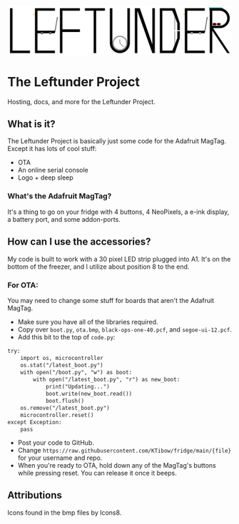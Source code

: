 ![Leftunder logo](/leftunder-color.svg)
# The Leftunder Project
Hosting, docs, and more for the Leftunder Project.
## What is it?
The Leftunder Project is basically just some code for the Adafruit MagTag. Except it has lots of cool stuff:
- OTA
- An online serial console
- Logo + deep sleep

### What's the Adafruit MagTag?
It's a thing to go on your fridge with 4 buttons, 4 NeoPixels, a e-ink display, a battery port, and some addon-ports.
## How can I use the accessories?
My code is built to work with a 30 pixel LED strip plugged into A1. It's on the bottom of the freezer, and I utilize about position 8 to the end.
### For OTA:
You may need to change some stuff for boards that aren't the Adafruit MagTag.
- Make sure you have all of the libraries required.
- Copy over `boot.py`, `ota.bmp`, `black-ops-one-40.pcf`, and `segoe-ui-12.pcf`.
- Add this bit to the top of `code.py`:
```python3
try:
    import os, microcontroller
    os.stat("/latest_boot.py")
    with open("/boot.py", "w") as boot:
        with open("/latest_boot.py", "r") as new_boot:
            print("Updating...")
            boot.write(new_boot.read())
            boot.flush()
    os.remove("/latest_boot.py")
    microcontroller.reset()
except Exception:
    pass
```
- Post your code to GitHub.
- Change `https://raw.githubusercontent.com/KTibow/fridge/main/{file}` for your username and repo.
- When you're ready to OTA, hold down any of the MagTag's buttons while pressing reset. You can release it once it beeps.
## Attributions
Icons found in the bmp files by Icons8.
